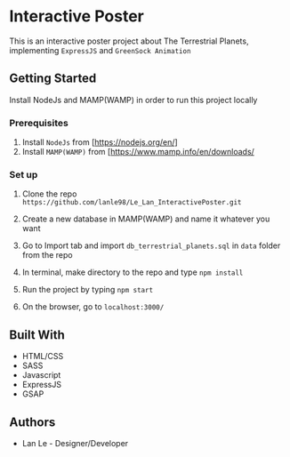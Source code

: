 # Interactive Poster

This is an interactive poster project about The Terrestrial Planets, implementing ``ExpressJS`` and ``GreenSock Animation``

## Getting Started

Install NodeJs and MAMP(WAMP) in order to run this project locally

### Prerequisites

1. Install ``` NodeJs ``` from [https://nodejs.org/en/]
2. Install ```MAMP(WAMP)``` from [https://www.mamp.info/en/downloads/

### Set up

1. Clone the repo 
```https://github.com/lanle98/Le_Lan_InteractivePoster.git```

2. Create a new database in MAMP(WAMP) and name it whatever you want

3. Go to Import tab and import
```db_terrestrial_planets.sql``` 
in ``data`` folder from the repo

4. In terminal, make directory to the repo and type
```npm install```

5. Run the project by typing
```npm start```

6. On the browser, go to
```localhost:3000/```


## Built With

* HTML/CSS
* SASS
* Javascript
* ExpressJS
* GSAP


## Authors

* Lan Le - Designer/Developer


